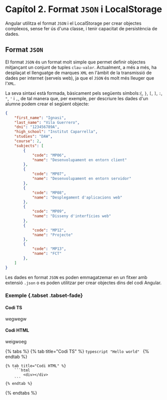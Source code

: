 # Capítol 2. Format `JSON` i LocalStorage
Angular utilitza el format `JSON` i el LocalStorage per crear objectes complexos, sense fer ús d'una classe, i tenir capacitat de persistència de dades.

## Format `JSON`
El format `JSON` és un format molt simple que permet definir objectes mitjançant un conjunt de tuples `clau-valor`. Actualment, a més a més, ha desplaçat el llenguatge de marques `XML` en l'àmbit de la transmissió de dades per internet (serveis web), ja que el `JSON` és molt més lleuger que l'`XML`.

La seva sintaxi està formada, bàsicament pels següents símbols:`{`, `}`, `[`, `]`, `:`, `"`, `'` i `,`, de tal manera que, per exemple, per descriure les dades d'un alumne podem crear el següent objecte:

```json
{
    "first_name": "Ignasi",
    "last_name": "Vila Guerrero",
    "dni": "123456789A",
    "high_school": "Institut Caparrella",
    "studies": "DAW",
    "course": 2,
    "subjects": [
        {
            "code": "MP06",
            "name": "Desenvolupament en entorn client"
        }, 
        {
            "code": "MP07",
            "name": "Desenvolupament en entorn servidor"
        },
        {
            "code": "MP08",
            "name": "Desplegament d'aplicacions web"
        },
        {
            "code": "MP09",
            "name": "Disseny d'interfícies web"
        },
        {
            "code": "MP12",
            "name": "Projecte"
        },
        {
            "code": "MP13",
            "name": "FCT"
        },
    ]
}
```

Les dades en format `JSON` es poden emmagatzemar en un fitxer amb extensió `.json` o es poden utilitzar per crear objectes dins del codi Angular.

### Exemple {.tabset .tabset-fade}

#### Codi TS
wegwegw

#### Codi HTML
weigwoeg

{% tabs %}
    {% tab title="Codi TS" %}
        ```typescript
            "Hello world"
        ```
    {% endtab %}

    {% tab title="Codi HTML" %}
        ```html
            <div></div>
        ```
    {% endtab %}
{% endtabs %}